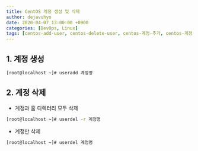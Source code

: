 ```yaml
---
title: CentOS 계정 생성 및 삭제
author: dejavuhyo
date: 2020-04-07 13:00:00 +0900
categories: [DevOps, Linux]
tags: [centos-add-user, centos-delete-user, centos-계정-추가, centos-계정-삭제]
---
```


## 1. 계정 생성

```bash
[root@localhost ~]# useradd 계정명
```

## 2. 계정 삭제

* 계정과 홈 디렉터리 모두 삭제

```bash
[root@localhost ~]# userdel -r 계정명
```

* 계정만 삭제

```bash
[root@localhost ~]# userdel 계정명
```
